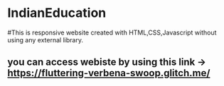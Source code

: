 # IndianEducation

#This is responsive website created with HTML,CSS,Javascript without using any external library.

## you can access webiste by using this link -> https://fluttering-verbena-swoop.glitch.me/

